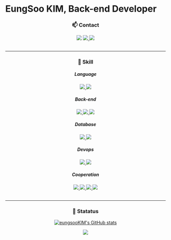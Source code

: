 
# EungSoo KIM, Back-end Developer

<center>

### 📫 Contact


<img src="https://img.shields.io/badge/📞 010--9854--7456-brightgreen?style=flat-square&logo=" />

<a href="https://aspiring-property-bd1.notion.site/e802d747545349bda2257c9c06d5424f" style="display: inline">
    <img src="https://img.shields.io/badge/Blog-20C997?style=flat-square&logo=Storyblok&logoColor=white" />
</a>
<a href="mailto:mascoeskim@gmail.com" style="display: inline">
    <img src="https://img.shields.io/badge/Gmail-EA4335?style=flat-square&logo=Gmail&logoColor=white" />
</a>


<br>
<br>

* * *

### 🌟 Skill
##### *Language*
<a href="https://github.com/topics/javascript" style="display: inline">
    <img src="https://img.shields.io/badge/JavaScript-F7DF1E?style=flat-square&logo=JavaScript&logoColor=white" />
</a>
<a href="https://github.com/topics/typescript" style="display: inline">
    <img src="https://img.shields.io/badge/Typescript-5931?style=flat-square&logo=TypeScript&logoColor=white" />
</a>

##### *Back-end*
<a href="https://github.com/nodejs" style="display: inline">
    <img src="https://img.shields.io/badge/Node.js-339933?style=flat-square&logo=Node.js&logoColor=white" />
</a>
<a href="https://github.com/expressjs" style="display: inline">
    <img src="https://img.shields.io/badge/Express-02143?style=flat-square&logo=Express&logoColor=" />

<a href="https://github.com/aws" style="display: inline">
    <img src="https://img.shields.io/badge/Amazon AWS-232F3E?style=flat-square&logo=Amazon AWS&logoColor=white" />
</a>
<!-- <a href="https://github.com/docker" style="display: inline">
    <img src="https://img.shields.io/badge/Docker-2496ED?style=flat-square&logo=Docker&logoColor=white"/>
</a> -->

##### *Database*
<a href="" style="display: inline">
<a href="https://github.com/mysql" style="display: inline">
    <img src="https://img.shields.io/badge/MySQL-4479A1?style=flat-square&logo=MySQL&logoColor=white" />
</a>

<a href="https://github.com/mariadb" style="display: inline">
    <img src="https://img.shields.io/badge/MariaDB-003545?style=flat-square&logo=MariaDB&logoColor=white" />
</a>


##### *Devops*
<a href="" style="display: inline">
    <img src="https://img.shields.io/badge/Docker-4A154B?style=flat-square&logo=docker&logoColor=" />
</a>
<a href="https://github.com/git" style="display: inline">
    <img src="https://img.shields.io/badge/Git-F05032?style=flat-square&logo=Git&logoColor=white" />
</a>


##### *Cooperation*
<a href="" style="display: inline">
    <img src="https://img.shields.io/badge/Slack-4A154B?style=flat-square&logo=Slack&logoColor=" />
</a>
<a href="" style="display: inline">
    <img src="https://img.shields.io/badge/Postman-FF4C37?style=flat-square&logo=Postman&logoColor=white" />
</a>
<a href="" style="display: inline">
    <img src="https://img.shields.io/badge/Notion-063423?style=flat-square&logo=Notion&logoColor=white" />
</a>
<a href="" style="display: inline">
    <img src="https://img.shields.io/badge/Trello-01350?style=flat-square&logo=trello&logoColor=white" />
</a>

<br>
<br>

* * *

### 🔭 Statatus




[![eungsooKIM's GitHub stats](https://github-readme-stats.vercel.app/api?username=eungsooKIM&show_icons=true&theme=radical)](https://github.com/eungsooKIM/github-readme-stats)

<a href="https://github.com/anuraghazra/github-readme-stats">
    <img src ="https://github-readme-stats.vercel.app/api/top-langs/?username=eungsooKIM&layout=compact&theme=dark&show_icons=true" />
</a>
